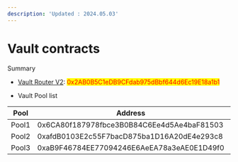 ```yaml
---
description: 'Updated : 2024.05.03'
---
```


# Vault contracts

Summary

* [Vault Router  V2](https://bscscan.com/address/0x2AB0B5C1eDB9CFdab975dBbf644d6Ec19E18a1b1): <mark style="color:red;">0x2AB0B5C1eDB9CFdab975dBbf644d6Ec19E18a1b1</mark>



* Vault Pool list

<table><thead><tr><th width="164">Pool</th><th width="462">Address</th><th data-hidden></th></tr></thead><tbody><tr><td>Pool1</td><td>0x6CA80f187978fbce3B0B84C6Ee4d5Ae4baF81503</td><td></td></tr><tr><td>Pool2</td><td>0xafdB0103E2c55F7bacD875ba1D16A20dE4e293c8</td><td></td></tr><tr><td>Pool3</td><td>0xaB9F46784EE77094246E6AeEA78a3eAE0E1D49f0</td><td></td></tr></tbody></table>
